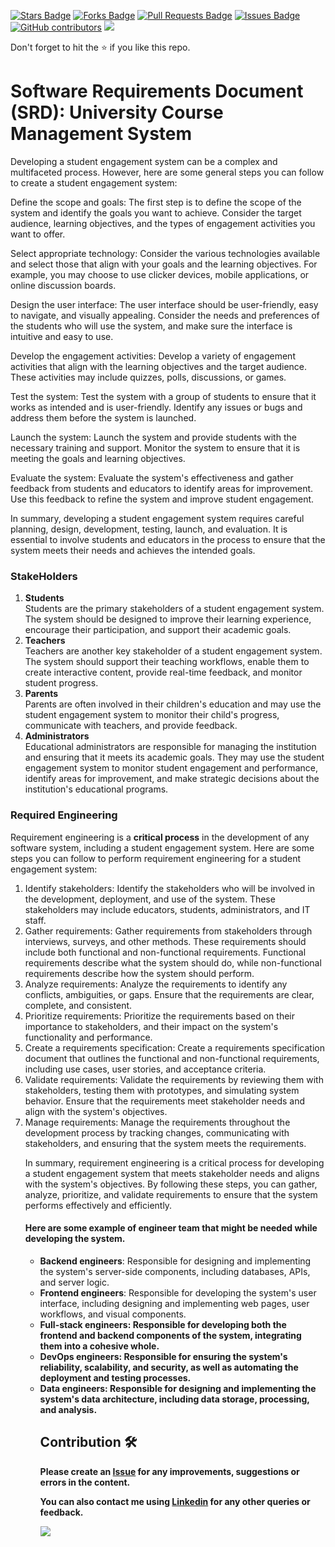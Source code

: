 <a href="https://github.com/drshahizan/software-engineering/stargazers"><img src="https://img.shields.io/github/stars/drshahizan/software-engineering" alt="Stars Badge"/></a>
<a href="https://github.com/drshahizan/software-engineering/network/members"><img src="https://img.shields.io/github/forks/drshahizan/software-engineering" alt="Forks Badge"/></a>
<a href="https://github.com/drshahizan/software-engineering/pulls"><img src="https://img.shields.io/github/issues-pr/drshahizan/software-engineering" alt="Pull Requests Badge"/></a>
<a href="https://github.com/drshahizan/software-engineering"><img src="https://img.shields.io/github/issues/drshahizan/software-engineering" alt="Issues Badge"/></a>
<a href="https://github.com/drshahizan/software-engineering/graphs/contributors"><img alt="GitHub contributors" src="https://img.shields.io/github/contributors/drshahizan/software-engineering?color=2b9348"></a>
![](https://visitor-badge.glitch.me/badge?page_id=drshahizan/software-engineering)

Don't forget to hit the :star: if you like this repo.

# Software Requirements Document (SRD): University Course Management System
Developing a student engagement system can be a complex and multifaceted process. However, here are some general steps you can follow to create a student engagement system:

Define the scope and goals: The first step is to define the scope of the system and identify the goals you want to achieve. Consider the target audience, learning objectives, and the types of engagement activities you want to offer.

Select appropriate technology: Consider the various technologies available and select those that align with your goals and the learning objectives. For example, you may choose to use clicker devices, mobile applications, or online discussion boards.

Design the user interface: The user interface should be user-friendly, easy to navigate, and visually appealing. Consider the needs and preferences of the students who will use the system, and make sure the interface is intuitive and easy to use.

Develop the engagement activities: Develop a variety of engagement activities that align with the learning objectives and the target audience. These activities may include quizzes, polls, discussions, or games.

Test the system: Test the system with a group of students to ensure that it works as intended and is user-friendly. Identify any issues or bugs and address them before the system is launched.

Launch the system: Launch the system and provide students with the necessary training and support. Monitor the system to ensure that it is meeting the goals and learning objectives.

Evaluate the system: Evaluate the system's effectiveness and gather feedback from students and educators to identify areas for improvement. Use this feedback to refine the system and improve student engagement.

In summary, developing a student engagement system requires careful planning, design, development, testing, launch, and evaluation. It is essential to involve students and educators in the process to ensure that the system meets their needs and achieves the intended goals.

### StakeHolders
<ol type="1">
  <li><b>Students</b><br>
    Students are the primary stakeholders of a student engagement system. The system should be designed to improve their learning experience, encourage their participation, and support their academic goals.</li>
  
  <li><b>Teachers</b><br>
    Teachers are another key stakeholder of a student engagement system. The system should support their teaching workflows, enable them to create interactive content, provide real-time feedback, and monitor student progress.</li>
  
   <li><b>Parents</b><br>
     Parents are often involved in their children's education and may use the student engagement system to monitor their child's progress, communicate with teachers, and provide feedback.</li>
  
  <li><b>Administrators</b><br>
    Educational administrators are responsible for managing the institution and ensuring that it meets its academic goals. They may use the student engagement system to monitor student engagement and performance, identify areas for improvement, and make strategic decisions about the institution's educational programs.</li>
  </ol>

###  Required Engineering
Requirement engineering is a <b>critical process</b> in the development of any software system, including a student engagement system. Here are some steps you can follow to perform requirement engineering for a student engagement system:
<ol typr="1">

<li>Identify stakeholders: Identify the stakeholders who will be involved in the development, deployment, and use of the system. These stakeholders may include educators, students, administrators, and IT staff.</li>

<li>Gather requirements: Gather requirements from stakeholders through interviews, surveys, and other methods. These requirements should include both functional and non-functional requirements. Functional requirements describe what the system should do, while non-functional requirements describe how the system should perform.</li>

<li>Analyze requirements: Analyze the requirements to identify any conflicts, ambiguities, or gaps. Ensure that the requirements are clear, complete, and consistent.</li>

<li>Prioritize requirements: Prioritize the requirements based on their importance to stakeholders, and their impact on the system's functionality and performance.</li>

<li>Create a requirements specification: Create a requirements specification document that outlines the functional and non-functional requirements, including use cases, user stories, and acceptance criteria.</li>

<li>Validate requirements: Validate the requirements by reviewing them with stakeholders, testing them with prototypes, and simulating system behavior. Ensure that the requirements meet stakeholder needs and align with the system's objectives.</li>

<li>Manage requirements: Manage the requirements throughout the development process by tracking changes, communicating with stakeholders, and ensuring that the system meets the requirements.</li>

In summary, requirement engineering is a critical process for developing a student engagement system that meets stakeholder needs and aligns with the system's objectives. By following these steps, you can gather, analyze, prioritize, and validate requirements to ensure that the system performs effectively and efficiently.
  #### Here are some example of engineer team that might be needed while developing the system.
<ul tyle='bullet'>
  <li><b>Backend engineers</b>: Responsible for designing and implementing the system's server-side components, including databases, APIs, and server logic.</li>
  <li><b>Frontend engineers</b>: Responsible for developing the system's user interface, including designing and implementing web pages, user workflows, and visual components.</li>
  <li><b>Full-stack engineers<b>: Responsible for developing both the frontend and backend components of the system, integrating them into a cohesive whole.</li>
  <li><b>DevOps engineers</b>: Responsible for ensuring the system's reliability, scalability, and security, as well as automating the deployment and testing processes.</li>
    <li><b>Data engineers</b>: Responsible for designing and implementing the system's data architecture, including data storage, processing, and analysis.</li>


## Contribution 🛠️
Please create an [Issue](https://github.com/drshahizan/software-engineering/issues) for any improvements, suggestions or errors in the content.

You can also contact me using [Linkedin](https://www.linkedin.com/in/drshahizan/) for any other queries or feedback.

![](https://visitor-badge.glitch.me/badge?page_id=drshahizan)

